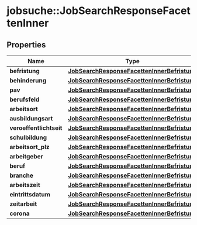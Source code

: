 # jobsuche::JobSearchResponseFacettenInner


## Properties
Name | Type | Description | Notes
------------ | ------------- | ------------- | -------------
**befristung** | [**JobSearchResponseFacettenInnerBefristung**](JobSearchResponse_facetten_inner_befristung.md) |  | [optional] 
**behinderung** | [**JobSearchResponseFacettenInnerBefristung**](JobSearchResponse_facetten_inner_befristung.md) |  | [optional] 
**pav** | [**JobSearchResponseFacettenInnerBefristung**](JobSearchResponse_facetten_inner_befristung.md) |  | [optional] 
**berufsfeld** | [**JobSearchResponseFacettenInnerBefristung**](JobSearchResponse_facetten_inner_befristung.md) |  | [optional] 
**arbeitsort** | [**JobSearchResponseFacettenInnerBefristung**](JobSearchResponse_facetten_inner_befristung.md) |  | [optional] 
**ausbildungsart** | [**JobSearchResponseFacettenInnerBefristung**](JobSearchResponse_facetten_inner_befristung.md) |  | [optional] 
**veroeffentlichtseit** | [**JobSearchResponseFacettenInnerBefristung**](JobSearchResponse_facetten_inner_befristung.md) |  | [optional] 
**schulbildung** | [**JobSearchResponseFacettenInnerBefristung**](JobSearchResponse_facetten_inner_befristung.md) |  | [optional] 
**arbeitsort_plz** | [**JobSearchResponseFacettenInnerBefristung**](JobSearchResponse_facetten_inner_befristung.md) |  | [optional] 
**arbeitgeber** | [**JobSearchResponseFacettenInnerBefristung**](JobSearchResponse_facetten_inner_befristung.md) |  | [optional] 
**beruf** | [**JobSearchResponseFacettenInnerBefristung**](JobSearchResponse_facetten_inner_befristung.md) |  | [optional] 
**branche** | [**JobSearchResponseFacettenInnerBefristung**](JobSearchResponse_facetten_inner_befristung.md) |  | [optional] 
**arbeitszeit** | [**JobSearchResponseFacettenInnerBefristung**](JobSearchResponse_facetten_inner_befristung.md) |  | [optional] 
**eintrittsdatum** | [**JobSearchResponseFacettenInnerBefristung**](JobSearchResponse_facetten_inner_befristung.md) |  | [optional] 
**zeitarbeit** | [**JobSearchResponseFacettenInnerBefristung**](JobSearchResponse_facetten_inner_befristung.md) |  | [optional] 
**corona** | [**JobSearchResponseFacettenInnerBefristung**](JobSearchResponse_facetten_inner_befristung.md) |  | [optional] 


